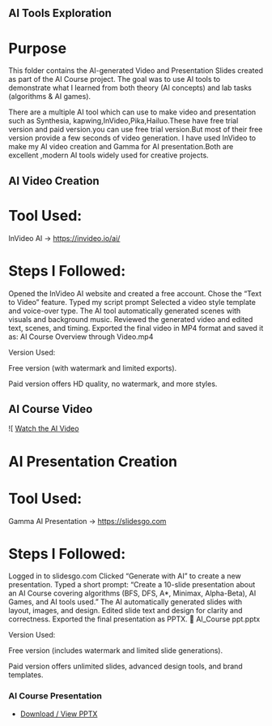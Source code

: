 ## AI Tools Exploration
# Purpose

This folder contains the AI-generated Video and Presentation Slides created as part of the AI Course project.
The goal was to use AI tools to demonstrate what I learned from both theory (AI concepts) and lab tasks (algorithms & AI games).

There are a multiple AI tool which can use to make video and presentation such as Synthesia, kapwing,InVideo,Pika,Hailuo.These have free trial version and paid version.you can use free trial version.But most of their free version provide a few seconds of video generation.
I have used InVideo to make my AI video creation and Gamma for AI presentation.Both are excellent ,modern AI tools widely used for creative projects.

## AI Video Creation

# Tool Used:

InVideo AI → https://invideo.io/ai/

# Steps I Followed:

Opened the InVideo AI website and created a free account.
Chose the “Text to Video” feature.
Typed my script prompt
Selected a video style template and voice-over type.
The AI tool automatically generated scenes with visuals and background music.
Reviewed the generated video and edited text, scenes, and timing.
Exported the final video in MP4 format and saved it as:
AI Course Overview through Video.mp4

 Version Used:

Free version (with watermark and limited exports).

Paid version offers HD quality, no watermark, and more styles.

## AI Course Video
![ [Watch the AI Video](https://github.com/Choity955/AI-Course/raw/refs/heads/main/AI%20tools%20exploration/AI%20Course%20Overview%20through%20video.mp4)

# AI Presentation Creation
# Tool Used:

Gamma AI Presentation → https://slidesgo.com

# Steps I Followed:

Logged in to slidesgo.com
Clicked “Generate with AI” to create a new presentation.
Typed a short prompt:
“Create a 10-slide presentation about an AI Course covering algorithms (BFS, DFS, A*, Minimax, Alpha-Beta), AI Games, and AI tools used.”
The AI automatically generated slides with layout, images, and design.
Edited slide text and design for clarity and correctness.
Exported the final presentation as PPTX.
📄 AI_Course ppt.pptx

Version Used:

Free version (includes watermark and limited slide generations).

Paid version offers unlimited slides, advanced design tools, and brand templates.

### AI Course Presentation
- [Download / View PPTX](https://github.com/Choity955/AI-Course/raw/refs/heads/main/AI%20tools%20exploration/AI_Course%20ppt.pptx)




